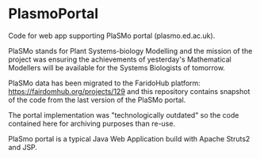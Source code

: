 # PlasmoPortal
Code for web app supporting PlaSMo portal (plasmo.ed.ac.uk).

PlaSMo stands for Plant Systems-biology Modelling and the mission of the project was ensuring the achievements of yesterday's Mathematical Modellers will be available for the Systems Biologists of tomorrow. 

PlaSMo data has been migrated to the FaridoHub platform: https://fairdomhub.org/projects/129 and this repository contains snapshot of the code from the last version of the PlaSMo portal.

The portal implementation was "technologically outdated" so the code contained here for archiving purposes than re-use.

PlaSmo portal is a typical Java Web Application build with Apache Struts2 and JSP.
